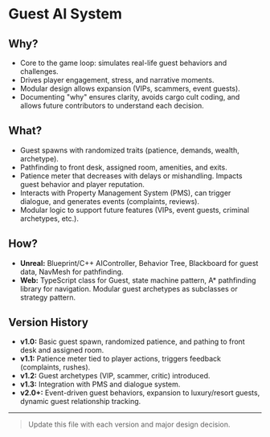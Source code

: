 # Guest AI System

## Why?
- Core to the game loop: simulates real-life guest behaviors and challenges.
- Drives player engagement, stress, and narrative moments.
- Modular design allows expansion (VIPs, scammers, event guests).
- Documenting "why" ensures clarity, avoids cargo cult coding, and allows future contributors to understand each decision.

## What?
- Guest spawns with randomized traits (patience, demands, wealth, archetype).
- Pathfinding to front desk, assigned room, amenities, and exits.
- Patience meter that decreases with delays or mishandling. Impacts guest behavior and player reputation.
- Interacts with Property Management System (PMS), can trigger dialogue, and generates events (complaints, reviews).
- Modular logic to support future features (VIPs, event guests, criminal archetypes, etc.).

## How?
- **Unreal:** Blueprint/C++ AIController, Behavior Tree, Blackboard for guest data, NavMesh for pathfinding.
- **Web:** TypeScript class for Guest, state machine pattern, A* pathfinding library for navigation. Modular guest archetypes as subclasses or strategy pattern.

## Version History
- **v1.0:** Basic guest spawn, randomized patience, and pathing to front desk and assigned room.
- **v1.1:** Patience meter tied to player actions, triggers feedback (complaints, rushes).
- **v1.2:** Guest archetypes (VIP, scammer, critic) introduced.
- **v1.3:** Integration with PMS and dialogue system.
- **v2.0+:** Event-driven guest behaviors, expansion to luxury/resort guests, dynamic guest relationship tracking.

---
> Update this file with each version and major design decision.